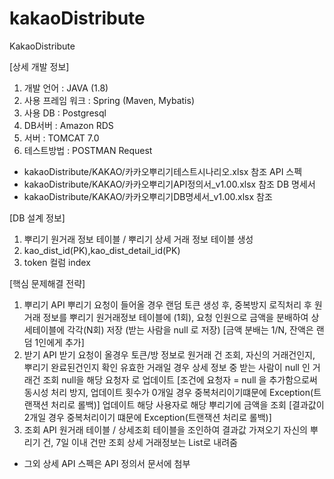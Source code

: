 # kakaoDistribute
KakaoDistribute

[상세 개발 정보]
1. 개발 언어 : JAVA (1.8)
2. 사용 프레임 워크 : Spring (Maven, Mybatis)
3. 사용 DB : Postgresql
4. DB서버 : Amazon RDS
5. 서버 : TOMCAT 7.0 
6. 테스트방법 : POSTMAN Request
- kakaoDistribute/KAKAO/카카오뿌리기테스트시나리오.xlsx 참조
API 스펙
- kakaoDistribute/KAKAO/카카오뿌리기API정의서_v1.00.xlsx 참조
DB 명세서 
- kakaoDistribute/KAKAO/카카오뿌리기DB명세서_v1.00.xlsx 참조

[DB 설계 정보]
1. 뿌리기 원거래 정보 테이블 / 뿌리기 상세 거래 정보 테이블 생성
2. kao_dist_id(PK),kao_dist_detail_id(PK)
3. token 컬럼 index

[핵심 문제해결 전략]
1. 뿌리기 API 
  뿌리기 요청이 들어올 경우 랜덤 토큰 생성 후, 중복방지 로직처리 후
  원거래 정보를 뿌리기 원거래정보 테이블에 (1회), 
  요청 인원으로 금액을 분배하여 상세테이블에 각각(N회) 저장 (받는 사람을 null 로 저장) [금액 분배는 1/N, 잔액은 랜덤 1인에게 추가]
2. 받기 API
  받기 요청이 올경우 토큰/방 정보로 원거래 건 조회,
  자신의 거래건인지, 뿌리기 완료된건인지 확인
  유효한 거래일 경우 상세 정보 중 받는 사람이 null 인 거래건 조회
  null을 해당 요청자 로 업데이트 [조건에 요청자 = null 을 추가함으로써 동시성 처리 방지, 업데이트 횟수가 0개일 경우 중복처리이기떄문에 Exception(트랜잭션 처리로 롤백)]
  업데이트 해당 사용자로 해당 뿌리기에 금액을 조회 [결과값이 2개일 경우 중복처리이기 떄문에 Exception(트랜잭션 처리로 롤백)]
3. 조회 API
  원거래 테이블 / 상세조회 테이블을 조인하여 결과값 가져오기
  자신의 뿌리기 건, 7일 이내 건만 조회
  상세 거래정보는 List로 내려줌
  
  * 그외 상세 API 스펙은 API 정의서 문서에 첨부
  
  
